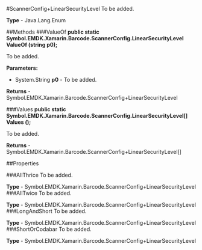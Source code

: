 #ScannerConfig+LinearSecurityLevel
To be added.

**Type** - Java.Lang.Enum

##Methods
###ValueOf
**public static Symbol.EMDK.Xamarin.Barcode.ScannerConfig.LinearSecurityLevel ValueOf (string p0);**

To be added.

**Parameters:** 

* System.String **p0** - To be added.

**Returns** - Symbol.EMDK.Xamarin.Barcode.ScannerConfig+LinearSecurityLevel

###Values
**public static Symbol.EMDK.Xamarin.Barcode.ScannerConfig.LinearSecurityLevel[] Values ();**

To be added.


**Returns** - Symbol.EMDK.Xamarin.Barcode.ScannerConfig+LinearSecurityLevel[]

##Properties

###AllThrice
To be added.

**Type** - Symbol.EMDK.Xamarin.Barcode.ScannerConfig+LinearSecurityLevel
###AllTwice
To be added.

**Type** - Symbol.EMDK.Xamarin.Barcode.ScannerConfig+LinearSecurityLevel
###LongAndShort
To be added.

**Type** - Symbol.EMDK.Xamarin.Barcode.ScannerConfig+LinearSecurityLevel
###ShortOrCodabar
To be added.

**Type** - Symbol.EMDK.Xamarin.Barcode.ScannerConfig+LinearSecurityLevel


